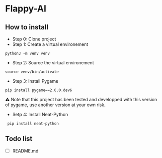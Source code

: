 # Flappy-AI

## How to install
* Step 0: Clone project
* Step 1: Create a virtual environement 
```
python3 -m venv venv
```
* Step 2: Source the virtual environement
```
source venv/bin/activate
```
* Step 3: Install Pygame
```
pip install pygame==2.0.0.dev6  
```
⚠️ Note that this project has been tested and developped with this version of pygame, use another version at your own risk.

* Setp 4: Install Neat-Python
```
 pip install neat-python         
```

## Todo list
- [ ] README.md
